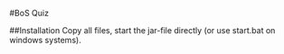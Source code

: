 #BoS Quiz

##Installation
Copy all files, start the jar-file directly (or use start.bat on windows systems).  


